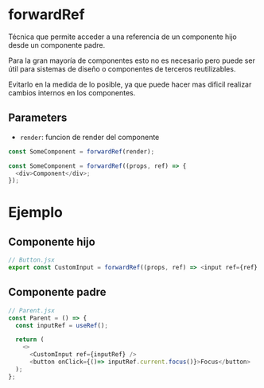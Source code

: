 # forwardRef

Técnica que permite acceder a una referencia de un componente hijo desde un componente padre.

Para la gran mayoría de componentes esto no es necesario pero puede ser útil para sistemas de diseño o componentes de terceros reutilizables.

Evitarlo en la medida de lo posible, ya que puede hacer mas dificil realizar cambios internos en los componentes.

## Parameters

- `render`: funcion de render del componente

```js
const SomeComponent = forwardRef(render);
```

```js
const SomeComponent = forwardRef((props, ref) => {
  <div>Component</div>;
});
```

# Ejemplo

## Componente hijo

```js
// Button.jsx
export const CustomInput = forwardRef((props, ref) => <input ref={ref} />);
```

## Componente padre

```js
// Parent.jsx
const Parent = () => {
  const inputRef = useRef();

  return (
    <>
      <CustomInput ref={inputRef} />
      <button onClick={()=> inputRef.current.focus()}>Focus</button>
  );
};
```
